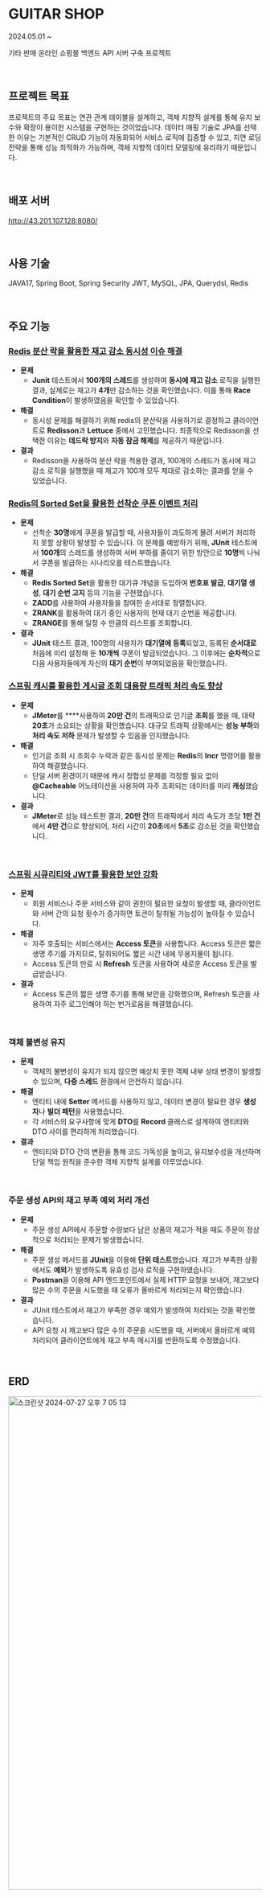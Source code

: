 # GUITAR SHOP
2024.05.01 ~ 

기타 판매 온라인 쇼핑몰 백엔드 API 서버 구축 프로젝트

<br>

## 프로젝트 목표
 프로젝트의 주요 목표는 연관 관계 테이블을 설계하고, 객체 지향적 설계를 통해 유지 보수와 확장이 용이한 시스템을 구현하는 것이었습니다. 데이터 매핑 기술로 JPA를 선택한 이유는 기본적인 CRUD 기능이 자동화되어 서비스 로직에 집중할 수 있고, 지연 로딩 전략을 통해 성능 최적화가 가능하며, 객체 지향적 데이터 모델링에 유리하기 때문입니다.

<br>

## 배포 서버
http://43.201.107.128:8080/

<br>

## 사용 기술

JAVA17, Spring Boot, Spring Security JWT, MySQL, JPA, Querydsl, Redis

<br>

## 주요 기능

### [Redis 분산 락을 활용한 재고 감소 동시성 이슈 해결](https://velog.io/@ssbin0916/Redis-%EB%B6%84%EC%82%B0-%EB%9D%BD%EC%9D%84-%ED%99%9C%EC%9A%A9%ED%95%9C-%EC%9E%AC%EA%B3%A0-%EA%B0%90%EC%86%8C-%EB%8F%99%EC%8B%9C%EC%84%B1-%EC%9D%B4%EC%8A%88-%ED%95%B4%EA%B2%B0)

- **문제**
    - **Junit** 테스트에서 **100개의 스레드**를 생성하여 **동시에 재고 감소** 로직을 실행한 결과, 실제로는 재고가 **4개**만 감소하는 것을 확인했습니다. 이를 통해 **Race Condition**이 발생하였음을 확인할 수 있었습니다.
- **해결**
    - 동시성 문제를 해결하기 위해 redis의 분산락을 사용하기로 결정하고 클라이언트로 **Redisson**과 **Lettuce** 중에서 고민했습니다. 최종적으로 Redisson을 선택한 이유는 **데드락 방지**와 **자동 잠금 해제**를 제공하기 때문입니다.
- **결과**
    - Redisson을 사용하여 분산 락을 적용한 결과, 100개의 스레드가 동시에 재고 감소 로직을 실행했을 때 재고가 100개 모두 제대로 감소하는 결과를 얻을 수 있었습니다.

### [Redis의 Sorted Set을 활용한 선착순 쿠폰 이벤트 처리](https://velog.io/@ssbin0916/Redis%EC%9D%98-Sorted-Set%EB%A5%BC-%ED%99%9C%EC%9A%A9%ED%95%9C-%EC%84%A0%EC%B0%A9%EC%88%9C-%EC%BF%A0%ED%8F%B0-%EC%9D%B4%EB%B2%A4%ED%8A%B8)

- **문제**
    - 선착순 **30명**에게 쿠폰을 발급할 때, 사용자들이 과도하게 몰려 서버가 처리하지 못할 상황이 발생할 수 있습니다. 이 문제를 예방하기 위해, **JUnit** 테스트에서 **100개**의 스레드를 생성하여 서버 부하를 줄이기 위한 방안으로 **10명**씩 나눠서 쿠폰을 발급하는 시나리오를 테스트했습니다.
- **해결**
    - **Redis Sorted Set**을 활용한 대기큐 개념을 도입하여 **번호표 발급**, **대기열 생성**, **대기 순번 고지** 등의 기능을 구현했습니다.
    - **ZADD**를 사용하여 사용자들을 참여한 순서대로 정렬합니다.
    - **ZRANK**를 활용하여 대기 중인 사용자의 현재 대기 순번을 제공합니다.
    - **ZRANGE**를 통해 일정 수 만큼의 리스트를 조회합니다.
- **결과**
    - **JUnit** 테스트 결과, 100명의 사용자가 **대기열에 등록**되었고, 등록된 **순서대로** 처음에 미리 설정해 둔 **10개씩** 쿠폰이 발급되었습니다. 그 이후에는 **순차적**으로 다음 사용자들에게 자신의 **대기 순번**이 부여되었음을 확인했습니다.

### [스프링 캐시를 활용한 게시글 조회 대용량 트래픽 처리 속도 향상](https://velog.io/@ssbin0916/Redis-%EC%BA%90%EC%8B%B1%EC%9D%84-%ED%86%B5%ED%95%9C-%EB%8C%80%EC%9A%A9%EB%9F%89-%ED%8A%B8%EB%9E%98%ED%94%BD-%EC%B2%98%EB%A6%AC)

- **문제**
    - **JMeter**를 ****사용하여 **20만 건**의 트래픽으로 인기글 **조회**를 했을 때, 대략 **20초**가 소요되는 상황을 확인했습니다. 대규모 트래픽 상황에서는 **성능 부하**와 **처리 속도 저하** 문제가 발생할 수 있음을 인지했습니다.
- **해결**
    - 인기글 조회 시 조회수 누락과 같은 동시성 문제는 **Redis**의 **Incr** 명령어를 활용하여 해결했습니다.
    - 단일 서버 환경이기 때문에 캐시 정합성 문제를 걱정할 필요 없이 **@Cacheable** 어노테이션을 사용하여 자주 조회되는 데이터를 미리 **캐싱**했습니다.
- **결과**
    - **JMeter**로 성능 테스트한 결과, **20만 건**의 트래픽에서 처리 속도가 초당 **1만 건**에서 **4만 건**으로 향상되어, 처리 시간이 **20초**에서 **5초**로 감소된 것을 확인했습니다.

<br>

### [스프링 시큐리티와 JWT를 활용한 보안 강화](https://velog.io/@ssbin0916/Spring-Security%EC%99%80-JWT)

- **문제**
    - 회원 서비스나 주문 서비스와 같이 권한이 필요한 요청이 발생할 때, 클라이언트와 서버 간의 요청 횟수가 증가하면 토큰이 탈취될 가능성이 높아질 수 있습니다.
- **해결**
    - 자주 호출되는 서비스에서는 **Access 토큰**을 사용합니다. Access 토큰은 짧은 생명 주기를 가지므로, 탈취되어도 짧은 시간 내에 무용지물이 됩니다.
    - Access 토큰의 만료 시 **Refresh** 토큰을 사용하여 새로운 Access 토큰을 발급받습니다.
- **결과**
    - Access 토큰의 짧은 생명 주기를 통해 보안을 강화했으며, Refresh 토큰을 사용하여 자주 로그인해야 하는 번거로움을 해결했습니다.

<br>

### 객체 불변성 유지

- **문제**
    - 객체의 불변성이 유지가 되지 않으면 예상치 못한 객체 내부 상태 변경이 발생할 수 있으며, **다중 스레드** 환경에서 안전하지 않습니다.
- **해결**
    - 엔티티 내에 **Setter** 메서드를 사용하지 않고, 데이터 변경이 필요한 경우 **생성자**나 **빌더 패턴**을 사용했습니다.
    - 각 서비스의 요구사항에 맞게 **DTO**를 **Record** 클래스로 설계하여 엔티티와 DTO 사이를 편리하게 처리했습니다.
- **결과**
    - 엔티티와 DTO 간의 변환을 통해 코드 가독성을 높이고, 유지보수성을 개선하며 단일 책임 원칙을 준수한 객체 지향적 설계를 이루었습니다.

<br>

### **주문 생성 API의 재고 부족 예외 처리 개선**

- **문제**
    - 주문 생성 API에서 주문할 수량보다 남은 상품의 재고가 적을 때도 주문이 정상적으로 처리되는 문제가 발생했습니다.
- **해결**
    - 주문 생성 메서드를 **JUnit**을 이용해 **단위 테스트**했습니다. 재고가 부족한 상황에서도 **예외**가 발생하도록 유효성 검사 로직을 구현하였습니다.
    - **Postman**을 이용해 API 엔드포인트에서 실제 HTTP 요청을 보내어, 재고보다 많은 수의 주문을 시도했을 때 오류가 올바르게 처리되는지 확인했습니다.
- **결과**
    - JUnit 테스트에서 재고가 부족한 경우 예외가 발생하여 처리되는 것을 확인했습니다.
    - API 요청 시 재고보다 많은 수의 주문을 시도했을 때, 서버에서 올바르게 예외 처리되어 클라이언트에게 재고 부족 메시지를 반환하도록 수정했습니다.
 
<br>
 
## ERD

<img width="982" alt="스크린샷 2024-07-27 오후 7 05 13" src="https://github.com/user-attachments/assets/a87f633c-3397-489b-ba28-41c26d2b9e01">
